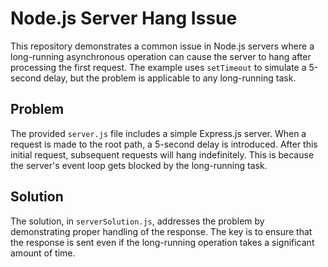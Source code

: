 # Node.js Server Hang Issue

This repository demonstrates a common issue in Node.js servers where a long-running asynchronous operation can cause the server to hang after processing the first request.  The example uses `setTimeout` to simulate a 5-second delay, but the problem is applicable to any long-running task.

## Problem

The provided `server.js` file includes a simple Express.js server. When a request is made to the root path, a 5-second delay is introduced.  After this initial request, subsequent requests will hang indefinitely.  This is because the server's event loop gets blocked by the long-running task. 

## Solution

The solution, in `serverSolution.js`, addresses the problem by demonstrating proper handling of the response. The key is to ensure that the response is sent even if the long-running operation takes a significant amount of time.